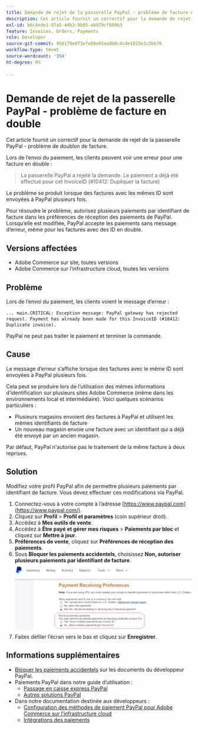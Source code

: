 ```yaml
---
title: Demande de rejet de la passerelle PayPal - problème de facture en double
description: Cet article fournit un correctif pour la demande de rejet de la passerelle PayPal - problème de doublon de facture.
exl-id: b6c4ede1-97a5-4db3-9b05-ab979cf809b3
feature: Invoices, Orders, Payments
role: Developer
source-git-commit: 958179e0f3efe08e65ea8b0c4c4e1015e3c5bb76
workflow-type: tm+mt
source-wordcount: '354'
ht-degree: 0%

---
```


# Demande de rejet de la passerelle PayPal - problème de facture en double

Cet article fournit un correctif pour la demande de rejet de la passerelle PayPal - problème de doublon de facture.

Lors de l’envoi du paiement, les clients peuvent voir une erreur pour une facture en double :

>La passerelle PayPal a rejeté la demande. Le paiement a déjà été effectué pour cet InvoiceID (\#10412: Dupliquer la facture)

Le problème se produit lorsque des factures avec les mêmes ID sont envoyées à PayPal plusieurs fois.

Pour résoudre le problème, autorisez plusieurs paiements par identifiant de facture dans les préférences de réception des paiements de PayPal. Lorsqu’elle est modifiée, PayPal accepte les paiements sans message d’erreur, même pour les factures avec des ID en double.

## Versions affectées

* Adobe Commerce sur site, toutes versions
* Adobe Commerce sur l’infrastructure cloud, toutes les versions

## Problème

Lors de l’envoi du paiement, les clients voient le message d’erreur :

```
... main.CRITICAL: Exception message: PayPal gateway has rejected request. Payment has already been made for this InvoiceID (#10412: Duplicate invoice).
```

PayPal ne peut pas traiter le paiement et terminer la commande.

## Cause

Le message d’erreur s’affiche lorsque des factures avec le même ID sont envoyées à PayPal plusieurs fois.

Cela peut se produire lors de l’utilisation des mêmes informations d’identification sur plusieurs sites Adobe Commerce (même dans les environnements local et intermédiaire). Voici quelques scénarios particuliers :

* Plusieurs magasins envoient des factures à PayPal et utilisent les mêmes identifiants de facture
* Un nouveau magasin envoie une facture avec un identifiant qui a déjà été envoyé par un ancien magasin.

Par défaut, PayPal n&#39;autorise pas le traitement de la même facture à deux reprises.

## Solution

Modifiez votre profil PayPal afin de permettre plusieurs paiements par identifiant de facture. Vous devez effectuer ces modifications via PayPal.

1. Connectez-vous à votre compte à l’adresse [https://www.paypal.com](https://www.paypal.com/).
1. Cliquez sur **Profil** > **Profil et paramètres** (coin supérieur droit).
1. Accédez à **Mes outils de vente**.
1. Accédez à **Être payé et gérer mes risques** > **Paiements par bloc** et cliquez sur **Mettre à jour**.
1. **Préférences de vente**, cliquez sur **Préférences de réception des paiements**.
1. Sous **Bloquer les paiements accidentels**, choisissez **Non, autoriser plusieurs paiements par identifiant de facture**.    ![paypal_allow_multiple_payments_per_facture_id.png](assets/paypal_allow_multiple_payments_per_invoice_id.png)
1. Faites défiler l’écran vers le bas et cliquez sur **Enregistrer**.

## Informations supplémentaires

* [Bloquer les paiements accidentels](https://developer.paypal.com/docs/admin/setup-account/#block-accidental-payments) sur les documents du développeur PayPal.
* Paiements PayPal dans notre guide d’utilisation :
   * [Passage en caisse express PayPal](/docs/commerce-admin/stores-sales/payments/paypal/paypal-express-checkout.html)
   * [Autres solutions PayPal](/docs/commerce-admin/stores-sales/payments/paypal/paypal.html)
* Dans notre documentation destinée aux développeurs :
   * [Configuration des méthodes de paiement PayPal pour Adobe Commerce sur l’infrastructure cloud](/docs/commerce-cloud-service/user-guide/configure-store/paypal.html)
   * [Intégrations des paiements](https://developer.adobe.com/commerce/php/development/payments-integrations/)
